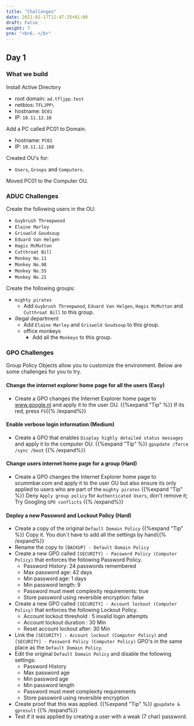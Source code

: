 ```yaml
---
title: "Challanges"
date: 2021-02-17T11:47:25+01:00
draft: False
weight: 7
pre: "<b>6. </b>"
---
```


## Day 1

### What we build

Install Active Directory  
- root domain: `ad.tfljpp.test`
- netbios: `TFLJPP\`
- hostname: `DC01`  
- IP: `10.11.12.10`  

Add a PC called PC01 to Domain.  
- hostname: `PC01`
- IP: `10.11.12.100`

Created OU's for:  
- `Users`, `Groups` and `Computers`.

Moved PC01 to the Computer OU.  

### ADUC Challenges

Create the following users in the OU:

- `Guybrush Threepwood`
- `Elaine Marley`
- `Griswold Goudsoup`
- `Eduard Van Helgen`
- `Hagis McMutton`
- `Cutthroat Bill`
- `Monkey No.11`
- `Monkey No.98`
- `Monkey No.55`
- `Monkey No.21`

Create the following groups:

- `mighty pirates`
  - Add `Guybrush Threepwood`, `Eduard Van Helgen`, `Hagis McMutton` and `Cutthroat Bill` to this group.
- illegal department
  - Add `Elaine Marley` and `Griswold Goudsoup` to this group.
  - office monkeys
    - Add all the `Monkeys` to this group.

### GPO Challenges

Group Policy Objects allow you to customize the environment. Below are some challenges for you to try.

#### Change the internet explorer home page for all the users (Easy)

- Create a GPO changes the Internet Explorer home page to www.google.nl and apply it to the user OU.
{{%expand "Tip" %}} If its red, press `F5`{{% /expand%}}

#### Enable verbose login information (Medium)

- Create a GPO that enables `Display highly detailed status messages` and apply it to the computer OU.
{{%expand "Tip" %}} `gpupdate /force /sync /boot` {{% /expand%}}

#### Change users internet home page for a group (Hard)

- Create a GPO changes the Internet Explorer home page to scummbar.com and apply it to the user OU but also ensure its only applied to users who are part of the `mighty pirates`
{{%expand "Tip" %}} Deny `Apply group policy` for `Authenticated Users`, don't remove it; Try Googling `GPO conflicts` {{% /expand%}}

#### Deploy a new Password and Lockout Policy (Hard)

- Create a copy of the original `Default Domain Policy`
    {{%expand "Tip" %}}  Copy it. You don`t have to add all the settings by hand{{% /expand%}}
- Rename the copy to `[BACKUP] - Default Domain Policy`
- Create a new GPO called `[SECURITY] - Password Policy (Computer Policy)` that enforces the following Password Policy.
  - Password History: 24 passwords remembered
  - Max password age: 42 days
  - Min password age: 1 days
  - Min password length: 9
  - Password must meet complexity requirements: true
  - Store password using reversible encryption: false
- Create a new GPO called `[SECURITY] - Account lockout (Computer Policy)` that enforces the following Lockout Policy.
  - Account lockout threshold : 5 invalid login attempts
  - Account lockout duration : 30 Min
  - Reset account lockout after: 30 Min
- Link the `[SECURITY] - Account lockout (Computer Policy)` and `[SECURITY] - Password Policy (Computer Policy)` GPO's in the same place as the `Default Domain Policy`.
- Edit the original `Default Domain Policy` and disable the following settings:
  - Password History
  - Max password age
  - Min password age
  - Min password length
  - Password must meet complexity requirements
  - Store password using reversible encryption
- Create proof that this was applied.
    {{%expand "Tip" %}}  `gpupdate & gpresult` {{% /expand%}}
- Test if it was applied by creating a user with a weak (7 char) password.
